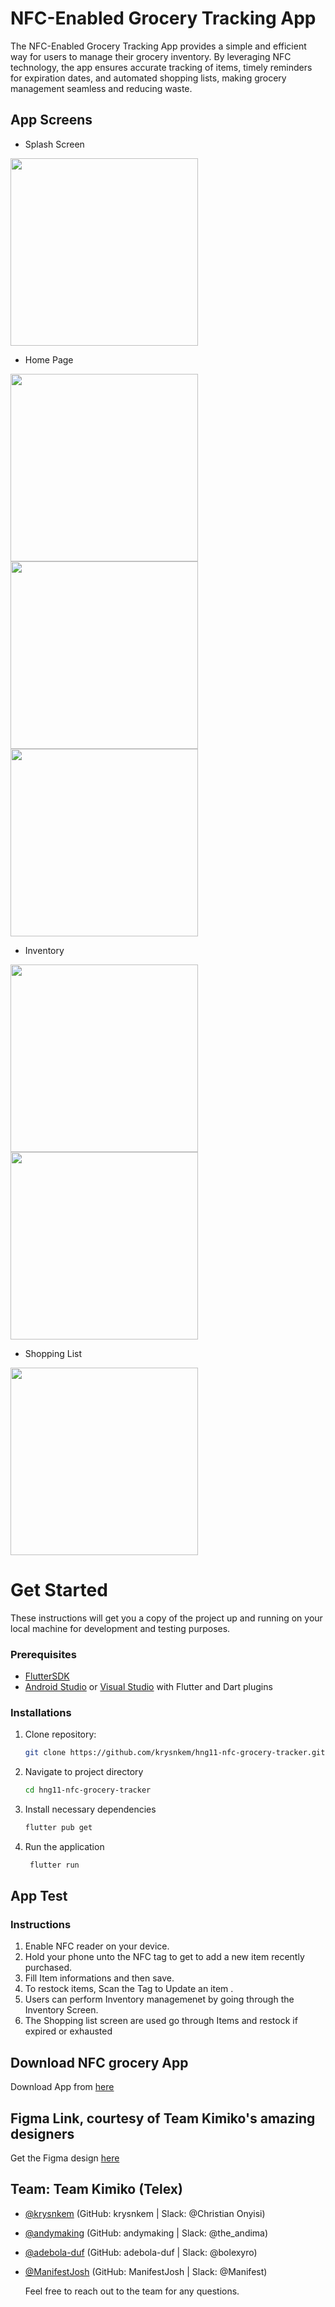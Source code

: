 # NFC-Enabled Grocery Tracking App

The NFC-Enabled Grocery Tracking App provides a simple and efficient way for users to manage their grocery inventory. By leveraging NFC technology, the app ensures accurate tracking of items, timely reminders for expiration dates, and automated shopping lists, making grocery management seamless and reducing waste.


## App Screens
- Splash Screen

<img src="https://github.com/user-attachments/assets/05184d14-7381-428f-827f-8061255944eb" width="300" />





- Home Page


<img src="https://github.com/user-attachments/assets/e5c9a190-2611-4b8f-b96c-fae87ee49379" width="300" />
<img src="https://github.com/user-attachments/assets/ac3a2e6f-8604-41e5-b6ff-1630c3af9837" width="300" />
<img src="https://github.com/user-attachments/assets/e128e6e7-9970-43b6-a28b-65aa2b7eb1f9" width="300" />




- Inventory

<img src="https://github.com/user-attachments/assets/826f37f5-f291-418f-9fe0-dfc0dbe770d9" width="300" />
<img src="https://github.com/user-attachments/assets/ffda95a5-0d64-4fdf-8340-543f9eb0b63a" width="300" />




- Shopping List

<img src="https://github.com/user-attachments/assets/e1ec0ff0-f097-4fc9-97d7-52c323dad55b" width="300" />







# Get Started
These instructions will get you a copy of the project up and running on your local machine for development and testing purposes.

### Prerequisites

- [FlutterSDK](https://flutter.dev/docs/get-started/install)
- [Android Studio](https://developer.android.com/studio) or [Visual Studio](https://visualstudio.microsoft.com/) with Flutter and Dart plugins


### Installations
1. Clone repository:
   ```bash
   git clone https://github.com/krysnkem/hng11-nfc-grocery-tracker.git

2. Navigate to project directory
   ```bash
   cd hng11-nfc-grocery-tracker

3. Install necessary dependencies
   ```bash
   flutter pub get

4. Run the application
   ```bash
    flutter run
    ```





## App Test 
### Instructions
1. Enable NFC reader on your device.
2. Hold your phone unto the NFC tag to get to add a new item recently purchased.
3. Fill Item informations and then save.
4. To restock items, Scan the Tag to Update an item .
5. Users can perform Inventory managemenet by going through the Inventory Screen.
6. The Shopping list screen are used go through Items and restock if expired or exhausted 


## Download NFC grocery App 
Download App from [here](https://drive.google.com/drive/folders/1KdFtX6edR-zOFsbcWFkky4Oit62ix_h_?usp=drive_link)

## Figma Link, courtesy of Team Kimiko's amazing designers
Get the Figma design [here](https://www.figma.com/design/cOk0NbRxqH1taLKaNyPY31/TEAM-KIMIKO-(TELEX)---NFC-PROJECTS-(Copy)?node-id=0-1&t=sdavRg3xNmHxJzIu-0)

## Team: Team Kimiko (Telex)
- [@krysnkem](https://github.com/krysnkem) (GitHub: krysnkem | Slack: @Christian Onyisi)
- [@andymaking](https://github.com/andymaking) (GitHub: andymaking | Slack: @the_andima)
- [@adebola-duf](https://github.com/adebola-duf) (GitHub: adebola-duf | Slack: @bolexyro)
- [@ManifestJosh](https://github.com/ManifestJosh) (GitHub: ManifestJosh | Slack: @Manifest)



  Feel free to reach out to the team for any questions.





